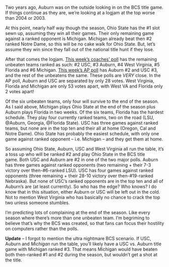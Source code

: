 Two years ago, Auburn was on the outside looking in on the BCS title
game. If things continue as they are, we’re looking at a logjam at the
top worse than 2004 or 2003.

At this point, nearly half way though the season, Ohio State has the \#1
slot sewn up, assuming they win all their games. Their only remaining
game against a ranked opponent is Michigan. Michigan already beat then
\#2 ranked Notre Dame, so this will be no cake walk for Ohio State. But,
let’s assume they win since they fall out of the national title hunt if
they lose.

After that comes the logjam. [This week’s coaches’
poll](http://sports.espn.go.com/ncf/rankings?pollId=2&weekNumber=6&seasonYear=2006)
has the remaining unbeaten teams ranked as such: \#2 USC, \#3 Auburn,
\#4 West Virginia, \#5 Florida and \#6 Michigan. [This week’s AP
poll](http://sports.espn.go.com/ncf/rankings?pollId=1&weekNumber=6&seasonYear=2006)
has Auburn \#2 and USC \#3, and the rest of the unbeatens the same.
These polls are *VERY* close. In the AP poll, Auburn and USC are
separated by only 28 votes. West Virginia, Florida and Michigan are only
53 votes apart, with West VA and Florida only 2 votes apart!

Of the six unbeaten teams, only four will survive to the end of the
season. As I said above, Michigan plays Ohio State at the end of the
season plus Auburn plays Florida in two weeks. Of the six teams, Florida
has the hardest schedule. They play four currently ranked teams, two on
the road (LSU, @Auburn, Georgia, @Florida State). USC has three games
against ranked teams, but none are in the top ten and their all at home
(Oregon, Cal and Notre Dame). Ohio State has probably the easiest
schedule, with only one game against ranked opponent – i.e. Michigan –
and they get them at home.

So assuming Ohio State, Auburn, USC and West Virginia all run the table,
it’s a toss up who will be ranked \#2 and play Ohio State in the BCS
title game. Both USC and Auburn are \#2 in one of the two major
polls. Auburn has three games against ranked opponents (two remaining +
their 7-3 victory over then-\#6-ranked LSU). USC has four games against
ranked opponents (three remaining + their 28-10 victory over
then-\#19-ranked Nebraska). But none of USC’s ranked opponents are in
the top ten and all of Auburn’s are (at least currently). So who has the
edge? Who knows? I do know that in this situation, either Auburn or USC
will be left out in the cold. Not to mention West Virginia who has
basically no chance to crack the top two unless someone stumbles.

I’m predicting lots of complaining at the end of the season. Like every
season where there’s more than one unbeaten team. I’m begriming to
believe that’s why the BCS was created, so that fans can focus their
hostility on computers rather than the polls.

**Update** – I forgot to mention the ultra nightmare BCS scenario. If
USC, Auburn and *Michigan* run the table, you’ll likely have a USC vs.
Auburn title game with Michigan ranked \#3. That means Michigan would
have beaten both then-ranked \#1 and \#2 during the season, but wouldn’t
get a shot at the title.
